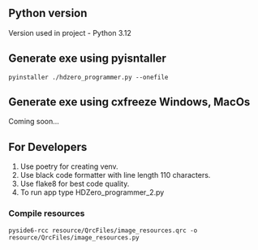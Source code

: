 ## Python version

Version used in project - Python 3.12

## Generate exe using pyisntaller

```
pyinstaller ./hdzero_programmer.py --onefile
```

## Generate exe using cxfreeze Windows, MacOs

Coming soon...

## For Developers

1. Use poetry for creating venv.
2. Use black code formatter with line length 110 characters.
3. Use flake8 for best code quality.
4. To run app type HDZero_programmer_2.py

### Compile resources

```shell
pyside6-rcc resource/QrcFiles/image_resources.qrc -o resource/QrcFiles/image_resources.py
```